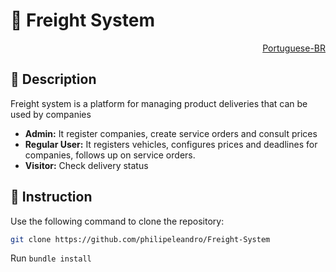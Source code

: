 # 🚚 Freight System

<p align="right">
  <a href='https://github.com/philipeleandro/Freight-System/blob/main/README.md'>Portuguese-BR</a>
</p>

## 📖 Description
Freight system is a platform for managing product deliveries that can be used by companies

- **Admin:** It register companies, create service orders and consult prices
- **Regular User:** It registers vehicles, configures prices and deadlines for companies, follows up on service orders.
- **Visitor:** Check delivery status

## 🚀 Instruction
Use the following command to clone the repository:
```sh
git clone https://github.com/philipeleandro/Freight-System
```
Run
`bundle install`
